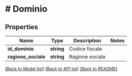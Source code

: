 # # Dominio

## Properties

Name | Type | Description | Notes
------------ | ------------- | ------------- | -------------
**id_dominio** | **string** | Codice fiscale |
**ragione_sociale** | **string** | Ragione sociale |

[[Back to Model list]](../../README.md#models) [[Back to API list]](../../README.md#endpoints) [[Back to README]](../../README.md)
